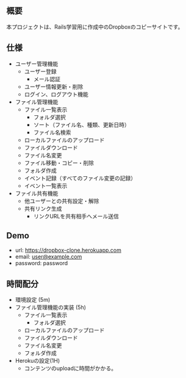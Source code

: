 ## 概要
本プロジェクトは、Rails学習用に作成中のDropboxのコピーサイトです。

## 仕様
* ユーザー管理機能
    * ユーザー登録
        * メール認証
    * ユーザー情報更新・削除
    * ログイン、ログアウト機能
* ファイル管理機能
    * ファイル一覧表示
        * フォルダ選択
        * ソート（ファイル名、種類、更新日時）
        * ファイル名検索
    * ローカルファイルのアップロード
    * ファイルダウンロード
    * ファイル名変更
    * ファイル移動・コピー・削除
    * フォルダ作成
    * イベント記録（すべてのファイル変更の記録）
    * イベント一覧表示
* ファイル共有機能
    * 他ユーザーとの共有設定・解除
    * 共有リンク生成
        * リンクURLを共有相手へメール送信

## Demo
 * url: https://dropbox-clone.herokuapp.com
 * email: user@example.com
 * password: password

## 時間配分

* 環境設定 (5m)
* ファイル管理機能の実装 (5h)
    * ファイル一覧表示
        * フォルダ選択
    * ローカルファイルのアップロード
    * ファイルダウンロード
    * ファイル名変更
    * フォルダ作成
* Herokuの設定(1H)
    * コンテンツのuploadに時間がかかる。

